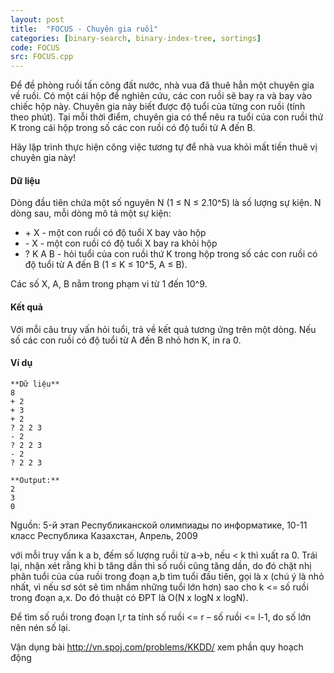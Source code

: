 ```yaml
---
layout: post
title:  "FOCUS - Chuyên gia ruồi"
categories: [binary-search, binary-index-tree, sortings]
code: FOCUS
src: FOCUS.cpp
---
```




  


Để đề phòng ruồi tấn công đất nước, nhà vua đã thuê hẳn một chuyên gia về ruồi. Có một cái hộp để nghiên cứu, các con ruồi sẽ bay ra và bay vào chiếc hộp này. Chuyên gia này biết được độ tuổi của từng con ruồi (tính theo phút). Tại mỗi thời điểm, chuyên gia có thể nêu ra tuổi của con ruồi thứ K trong cái hộp trong số các con ruồi có độ tuổi từ A đến B.

Hãy lập trình thực hiện công việc tương tự để nhà vua khỏi mất tiền thuê vị chuyên gia này!

#### Dữ liệu

Dòng đầu tiên chứa một số nguyên N (1 ≤ N ≤ 2.10^5) là số lượng sự kiện. N dòng sau, mỗi dòng mô tả một sự kiện:

*   \+ X - một con ruồi có độ tuổi X bay vào hộp
*   \- X - một con ruồi có độ tuổi X bay ra khỏi hộp
*   ? K A B - hỏi tuổi của con ruồi thứ K trong hộp trong số các con ruồi có độ tuổi từ A đến B (1 ≤ K ≤ 10^5, A ≤ B).

Các số X, A, B nằm trong phạm vi từ 1 đến 10^9.

#### Kết quả

Với mỗi câu truy vấn hỏi tuổi, trả về kết quả tương ứng trên một dòng. Nếu số các con ruồi có độ tuổi từ A đến B nhỏ hơn K, in ra 0.

#### Ví dụ

```
**Dữ liệu**
8			
+ 2		
+ 3		
+ 2		
? 2 2 3
- 2		
? 2 2 3
- 2		
? 2 2 3

**Output:**
2
3
0

```

Nguồn: 5-й этап Республиканской олимпиады по информатике, 10-11 класс Республика Казахстан, Апрель, 2009

<!--more-->



với mỗi truy vấn k a b, đếm số lượng ruồi từ a->b, nếu < k thì xuất ra 0. Trái lại, nhận xét rằng khi b tăng dần thì số ruồi cũng tăng dần, do đó chặt nhị phân tuổi của của ruồi trong đoạn a,b tìm tuổi đầu tiên, gọi là x (chú ý là nhỏ nhất, vì nếu sơ sót sẽ tìm nhầm những tuổi lớn hơn) sao cho k <= số ruồi trong đoạn a,x. Do đó thuật có ĐPT là O(N x logN x logN).

Để tìm số ruồi trong đoạn l,r ta tính số ruồi <= r – số ruồi <= l-1, do số lớn nên nén số lại.

Vận dụng bài http://vn.spoj.com/problems/KKDD/ xem phần quy hoạch động
